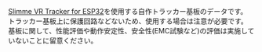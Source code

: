 [Slimme VR Tracker for ESP32](https://github.com/SlimeVR/SlimeVR-Tracker-ESP)を使用する自作トラッカー基板のデータです。\
トラッカー基板上に保護回路などないため、使用する場合は注意が必要です。\
基板に関して、性能評価や動作安定性、安全性(EMC試験など)の評価は実施していないことに留意ください。
